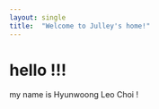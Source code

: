 ```yaml
---
layout: single
title:  "Welcome to Julley's home!"
---
```


# hello !!!

my name is Hyunwoong Leo Choi !
